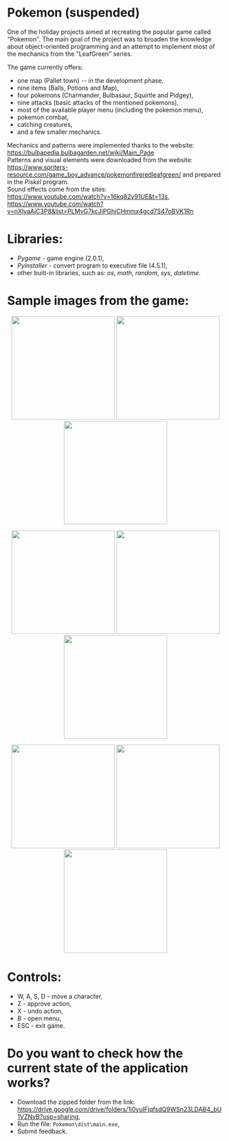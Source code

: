 # Pokemon (suspended)
One of the holiday projects aimed at recreating the popular game called "Pokemon".
The main goal of the project was to broaden the knowledge about object-oriented programming and an attempt to implement most of the mechanics from the "LeafGreen" series.

The game currently offers:
- one map (Pallet town) -- in the development phase,
- nine items (Balls, Potions and Map),
- four pokemons (Charmander, Bulbasaur, Squirtle and Pidgey),
- nine attacks (basic attacks of the mentioned pokemons),
- most of the available player menu (including the pokemon menu),
- pokemon combat,
- catching creatures,
- and a few smaller mechanics.

Mechanics and patterns were implemented thanks to the website:<br />
https://bulbapedia.bulbagarden.net/wiki/Main_Page<br />
Patterns and visual elements were downloaded from the website: <br />
https://www.spriters-resource.com/game_boy_advance/pokemonfireredleafgreen/ and prepared in the *Piskel* program. <br />
Sound effects come from the sites:<br />
https://www.youtube.com/watch?v=16kq82y91UE&t=13s, <br />
https://www.youtube.com/watch?v=nXlyaAjC3P8&list=PLMvG7kcJiPGhjCHmmx4gcd7S47oBVK1Rn

# Libraries:
- *Pygame* - game engine (2.0.1),
- *Pyinstaller* - convert program to executive file (4.5.1),
- other built-in libraries, such as: *os*, *math*, *random*, *sys*, *datetime*.

# Sample images from the game:
<p align="center">
  <img src="https://user-images.githubusercontent.com/91888660/136426664-1d1e88e9-d015-4d36-9381-46915952cdbd.png" width="240" />
  <img src="https://user-images.githubusercontent.com/91888660/136426674-8abd72f9-e1b2-4761-9632-bfefc2cc5e3d.png" width="240" />
  <img src="https://user-images.githubusercontent.com/91888660/136426678-206e152f-9d16-4082-bd15-8e8653e591ea.png" width="240"/>
</p>

<p align="center">
  <img src="https://user-images.githubusercontent.com/91888660/136426684-fd3de7e9-83f8-4a41-881a-358c37881017.png" width="240" />
  <img src="https://user-images.githubusercontent.com/91888660/136426690-f5588e5e-4481-4a96-b32d-ddc7402bd29f.png" width="240" />
  <img src="https://user-images.githubusercontent.com/91888660/136426694-b7f9fba6-0547-4014-9abf-03b43a15f5d4.png" width="240"/>
</p>

<p align="center">
  <img src="https://user-images.githubusercontent.com/91888660/136426700-81a38e51-ccb3-4c08-ab09-6c7615a6910b.png" width="240" />
  <img src="https://user-images.githubusercontent.com/91888660/136426707-8d001c82-3c4e-4a6a-bd5b-87df9fe80c15.png" width="240" />
  <img src="https://user-images.githubusercontent.com/91888660/136426710-ca085388-4920-409c-a8e2-773354115eb1.png" width="240"/>
</p>

# Controls:
- W, A, S, D - move a character,
- Z - approve action,
- X - undo action,
- B - open menu,
- ESC - exit game.

# Do you want to check how the current state of the application works?
- Download the zipped folder from the link: https://drive.google.com/drive/folders/1i0yuIFjqfsdQ9WSn23LDAB4_bU1VZNyB?usp=sharing,
- Run the file: `Pokemon\dist\main.exe`,
- Submit feedback.
